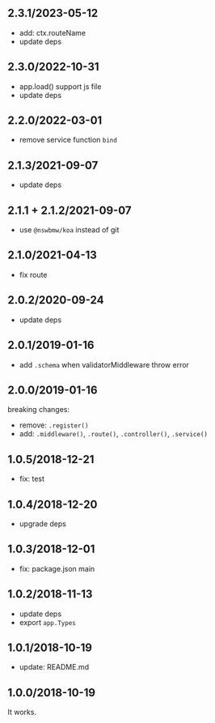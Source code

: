 ## 2.3.1/2023-05-12

- add: ctx.routeName
- update deps

## 2.3.0/2022-10-31

- app.load() support js file
- update deps

## 2.2.0/2022-03-01

- remove service function `bind`

## 2.1.3/2021-09-07

- update deps

## 2.1.1 + 2.1.2/2021-09-07

- use `@nswbmw/koa` instead of git

## 2.1.0/2021-04-13

- fix route

## 2.0.2/2020-09-24

- update deps

## 2.0.1/2019-01-16

- add `.schema` when validatorMiddleware throw error

## 2.0.0/2019-01-16

breaking changes:

- remove: `.register()`
- add: `.middleware()`, `.route()`, `.controller()`, `.service()`

## 1.0.5/2018-12-21

- fix: test

## 1.0.4/2018-12-20

- upgrade deps

## 1.0.3/2018-12-01

- fix: package.json main

## 1.0.2/2018-11-13

- update deps
- export `app.Types`

## 1.0.1/2018-10-19

- update: README.md

## 1.0.0/2018-10-19

It works.

